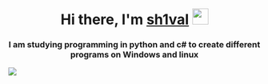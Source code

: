 <h1 align="center">Hi there, I'm <a href="https://coffiko.github.io/" target="_blank">sh1val</a> 
<img src="https://github.com/blackcater/blackcater/raw/main/images/Hi.gif" height="32"/></h1>
<h3 align="center">I am studying programming in python and c# to create different programs on Windows and linux</h3>


![](https://komarev.com/ghpvc/?username=sh1valinc)
